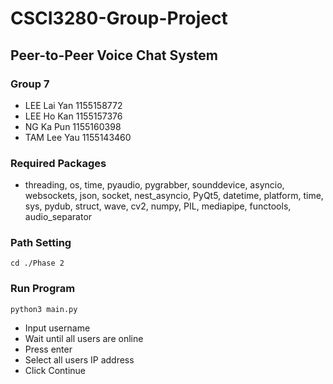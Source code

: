 # CSCI3280-Group-Project
## Peer-to-Peer Voice Chat System
### Group 7
- LEE Lai Yan 1155158772
- LEE Ho Kan 1155157376
- NG Ka Pun 1155160398
- TAM Lee Yau 1155143460

### Required Packages
- threading, os, time, pyaudio, pygrabber, sounddevice, asyncio, websockets, json, socket, nest_asyncio, PyQt5, datetime, platform, time, sys, pydub, struct, wave, cv2, numpy, PIL, mediapipe, functools, audio_separator

### Path Setting 
```shell
cd ./Phase 2
```
### Run Program
```shell
python3 main.py
```
- Input username
- Wait until all users are online
- Press enter
- Select all users IP address
- Click Continue
